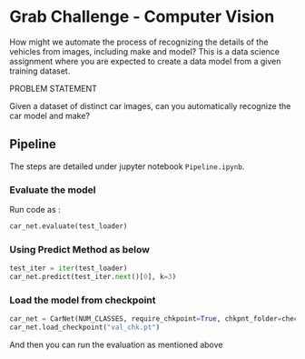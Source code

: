 # Grab Challenge - Computer Vision

How might we automate the process of recognizing the details of the vehicles from images, including make and model?
This is a data science assignment where you are expected to create a data model from a given training dataset.

PROBLEM STATEMENT

Given a dataset of distinct car images, can you automatically recognize the car model and make?

## Pipeline

The steps are detailed under jupyter notebook `Pipeline.ipynb`.

### Evaluate the model

Run code as :

```python
car_net.evaluate(test_loader)
```

### Using Predict Method as below 

```python
test_iter = iter(test_loader)
car_net.predict(test_iter.next()[0], k=3)
```

### Load the model from checkpoint

```python
car_net = CarNet(NUM_CLASSES, require_chkpoint=True, chkpnt_folder=checkpoint_folder)
car_net.load_checkpoint("val_chk.pt")
```

And then you can run the evaluation as mentioned above